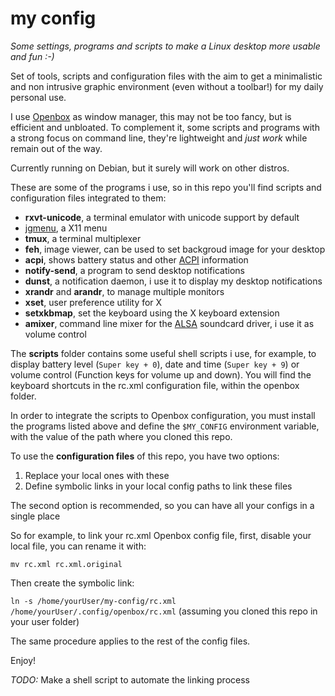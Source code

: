 # my config

*Some settings, programs and scripts to make a Linux desktop more usable and fun :-)*

Set of tools, scripts and configuration files with the aim to get a minimalistic and non intrusive graphic environment (even without a toolbar!) for my daily personal use.

I use [Openbox](http://openbox.org) as window manager, this may not be too fancy, but is efficient and unbloated. To complement it, some scripts and programs with a strong focus on command line, they're lightweight and *just work* while remain out of the way.

Currently running  on Debian, but it surely will work on other distros.

These are some of the programs i use, so in this repo you'll find scripts and configuration files integrated to them:

- **rxvt-unicode**, a terminal emulator with unicode support by default
- [jgmenu](https://jgmenu.github.io/), a X11 menu
- **tmux**, a terminal multiplexer
- **feh**, image viewer, can be used to set backgroud image for your desktop
- **acpi**, shows battery status and other [ACPI](https://en.wikipedia.org/wiki/ACPI) information
- **notify-send**, a program to send desktop notifications
- **dunst**, a notification daemon, i use it to display my desktop notifications
- **xrandr** and **arandr**, to manage multiple monitors
- **xset**, user preference utility for X
- **setxkbmap**, set the keyboard using the X keyboard extension
- **amixer**, command line mixer for the [ALSA](https://alsa-project.org) soundcard driver, i use it as volume control

The **scripts** folder contains some useful shell scripts i use, for example, to display battery level (`Super key + 0`), date and time (`Super key + 9`) or volume control (Function keys for volume up and down). You will find the keyboard shortcuts in the rc.xml configuration file, within the openbox folder.

In order to integrate the scripts to Openbox configuration, you must install the programs listed above and define the `$MY_CONFIG` environment variable, with the value of the path where you cloned this repo.

To use the **configuration files** of this repo, you have two options:

1. Replace your local ones with these
2. Define symbolic links in your local config paths to link these files

The second option is recommended, so you can have all your configs in a single place

So for example, to link your rc.xml Openbox config file, first, disable your local file, you can rename it with:

`mv rc.xml rc.xml.original`

Then create the symbolic link:

`ln -s /home/yourUser/my-config/rc.xml /home/yourUser/.config/openbox/rc.xml` (assuming you cloned this repo in your user folder)

The same procedure applies to the rest of the config files.

Enjoy!

*TODO:* Make a shell script to automate the linking process

